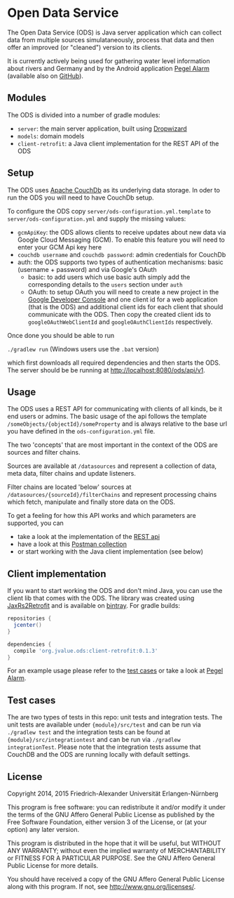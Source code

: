 # Open Data Service

The Open Data Service (ODS) is Java server application which can collect data from multiple sources simulataneously, process that data and then offer an improved (or "cleaned") version to its clients.

It is currently actively being used for gathering water level information about rivers and Germany and by the Android application [Pegel Alarm](http://pegelalarm.de) (available also on [GitHub](https://github.com/jvalue/hochwasser-app)).


## Modules

The ODS is divided into a number of gradle modules:

- `server`: the main server application, built using [Dropwizard](http://www.dropwizard.io/)
- `models`: domain models
- `client-retrofit`: a Java client implementation for the REST API of the ODS


## Setup

The ODS uses [Apache CouchDb](https://couchdb.apache.org/) as its underlying data storage. In oder to run the ODS you will need to have CouchDb setup.

To configure the ODS copy `server/ods-configuration.yml.template` to `server/ods-configuration.yml` and supply the missing values:

- `gcmApiKey`: the ODS allows clients to receive updates about new data via Google Cloud Messaging (GCM). To enable this feature you will need to enter your GCM Api key here
- `couchdb username` and `couchdb password`: admin credentials for CouchDb
- auth: the ODS supports two types of authentication mechanisms: basic (username + password) and via Google's OAuth
    - basic: to add users which use basic auth simply add the corresponding details to the `users` section under `auth`
    - OAuth: to setup OAuth you will need to create a new project in the [Google Developer Console](https://console.developers.google.com/) and one client id for a web application (that is the ODS) and additional client ids for each client that should communicate with the ODS. Then copy the created client ids to `googleOAuthWebClientId` and `googleOAuthClientIds` respectively.

Once done you should be able to run

`./gradlew run` (Windows users use the `.bat` version) 

which first downloads all required dependencies and then starts the ODS. The server should be be running at [http://localhost:8080/ods/api/v1](http://localhost:8080/ods/api/v1).


## Usage

The ODS uses a REST API for communicating with clients of all kinds, be it end users or admins. The basic usage of the api follows the template `/someObjects/{objectId}/someProperty` and is always relative to the base url you have defined in the `ods-configuration.yml` file.

The two 'concepts' that are most important in the context of the ODS are sources and filter chains. 

Sources are available at `/datasources` and represent a collection of data, meta data, filter chains and update listeners.

Filter chains are located 'below' sources at `/datasources/{sourceId}/filterChains` and represent processing chains which fetch, manipulate and finally store data on the ODS.

To get a feeling for how this API works and which parameters are supported, you can

- take a look at the implementation of the [REST api](https://github.com/jvalue/open-data-service/tree/master/server/src/main/java/org/jvalue/ods/rest)
- have a look at this [Postman collection](https://www.getpostman.com/collections/25d694d4ba21348c5530)
- or start working with the Java client implementation (see below)


## Client implementation

If you want to start working the ODS and don't mind Java, you can use the client lib that comes with the ODS. The library was created using [JaxRs2Retrofit](https://github.com/Maddoc42/JaxRs2Retrofit) and is available on [bintray](https://bintray.com/maddoc42/maven/ods/view). For gradle builds:

```groovy
repositories {
  jcenter()
}

dependencies {
  compile 'org.jvalue.ods:client-retrofit:0.1.3'
}
```

For an example usage please refer to the [test cases](https://github.com/jvalue/open-data-service/tree/master/client-retrofit/src/integrationtest/java/org/jvalue/ods/api) or take a look at [Pegel Alarm](https://github.com/jvalue/hochwasser-app).


## Test cases

The are two types of tests in this repo: unit tests and integration tests. The unit tests are available under `{module}/src/test` and can be run via `./gradlew test` and the integration tests can be found at `{module}/src/integrationtest` and can be run via `./gradlew integrationTest`. Please note that the integration tests assume that CouchDB and the ODS are running locally with default settings.


## License
Copyright 2014, 2015 Friedrich-Alexander Universität Erlangen-Nürnberg

This program is free software: you can redistribute it and/or modify
it under the terms of the GNU Affero General Public License as
published by the Free Software Foundation, either version 3 of the
License, or (at your option) any later version.

This program is distributed in the hope that it will be useful,
but WITHOUT ANY WARRANTY; without even the implied warranty of
MERCHANTABILITY or FITNESS FOR A PARTICULAR PURPOSE.  See the
GNU Affero General Public License for more details.

You should have received a copy of the GNU Affero General Public License
along with this program.  If not, see <http://www.gnu.org/licenses/>.
